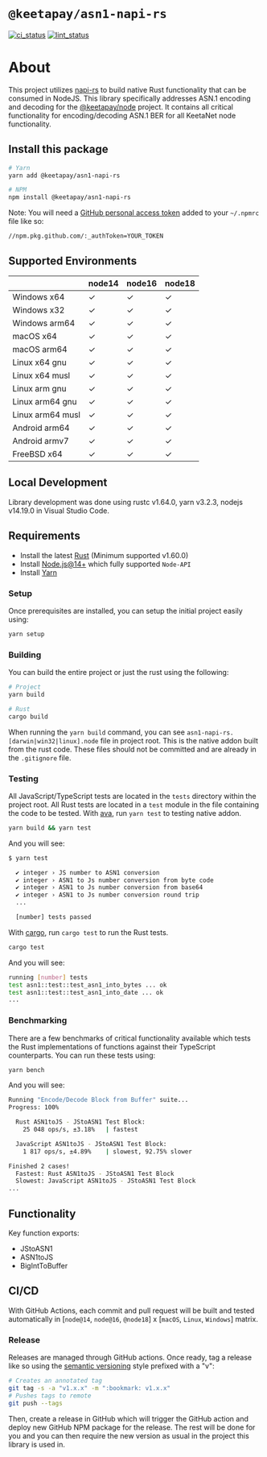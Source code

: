 # `@keetapay/asn1-napi-rs`

[ci_status]: https://github.com/KeetaPay/asn1-napi-rs/actions/workflows/CI.yml/badge.svg
[ci]: https://github.com/KeetaPay/asn1-napi-rs/actions/workflows/CI.yml
[lint_status]: https://github.com/KeetaPay/asn1-napi-rs/actions/workflows/lint.yml/badge.svg
[lint]: https://github.com/KeetaPay/asn1-napi-rs/actions/workflows/lint.yml

[![ci_status]][ci] [![lint_status]][lint]

# About

This project utilizes [napi-rs](https://github.com/napi-rs/napi-rs) to build native Rust functionality that can be consumed in NodeJS. This library specifically addresses ASN.1 encoding and decoding for the [@keetapay/node](https://github.com/KeetaPay/node) project. It contains all critical functionality for encoding/decoding ASN.1 BER for all KeetaNet node functionality.

## Install this package

```bash
# Yarn
yarn add @keetapay/asn1-napi-rs

# NPM
npm install @keetapay/asn1-napi-rs
```

Note: You will need a [GitHub personal access token](https://github.com/settings/tokens) added to your `~/.npmrc` file like so:

```
//npm.pkg.github.com/:_authToken=YOUR_TOKEN
```

## Supported Environments

|                  | node14 | node16 | node18 |
| ---------------- | ------ | ------ | ------ |
| Windows x64      | ✓      | ✓      | ✓      |
| Windows x32      | ✓      | ✓      | ✓      |
| Windows arm64    | ✓      | ✓      | ✓      |
| macOS x64        | ✓      | ✓      | ✓      |
| macOS arm64      | ✓      | ✓      | ✓      |
| Linux x64 gnu    | ✓      | ✓      | ✓      |
| Linux x64 musl   | ✓      | ✓      | ✓      |
| Linux arm gnu    | ✓      | ✓      | ✓      |
| Linux arm64 gnu  | ✓      | ✓      | ✓      |
| Linux arm64 musl | ✓      | ✓      | ✓      |
| Android arm64    | ✓      | ✓      | ✓      |
| Android armv7    | ✓      | ✓      | ✓      |
| FreeBSD x64      | ✓      | ✓      | ✓      |

## Local Development

Library development was done using rustc v1.64.0, yarn v3.2.3, nodejs v14.19.0 in Visual Studio Code.

## Requirements

- Install the latest [Rust](https://www.rust-lang.org/tools/install) (Minimum supported v1.60.0)
- Install [Node.js@14+](https://docs.npmjs.com/downloading-and-installing-node-js-and-npm) which fully supported `Node-API`
- Install [Yarn](https://classic.yarnpkg.com/lang/en/docs/install)

### Setup

Once prerequisites are installed, you can setup the initial project easily using:

```bash
yarn setup
```

### Building

You can build the entire project or just the rust using the following:

```bash
# Project
yarn build

# Rust
cargo build
```

When running the `yarn build` command, you can see `asn1-napi-rs.[darwin|win32|linux].node` file in project root. This is the native addon built from the rust code. These files should not be committed and are already in the `.gitignore` file.

### Testing

All JavaScript/TypeScript tests are located in the `tests` directory within the project root. All Rust tests are located in a `test` module in the file containing the code to be tested. With [ava](https://github.com/avajs/ava), run `yarn test` to testing native addon.

```bash
yarn build && yarn test
```

And you will see:

```bash
$ yarn test

  ✔ integer › JS number to ASN1 conversion
  ✔ integer › ASN1 to Js number conversion from byte code
  ✔ integer › ASN1 to Js number conversion from base64
  ✔ integer › ASN1 to Js number conversion round trip
  ...

  [number] tests passed
```

With [cargo](https://doc.rust-lang.org/cargo/commands/cargo-test.html), run `cargo test` to run the Rust tests.

```bash
cargo test
```

And you will see:

```bash
running [number] tests
test asn1::test::test_asn1_into_bytes ... ok
test asn1::test::test_asn1_into_date ... ok
...
```

### Benchmarking

There are a few benchmarks of critical functionality available which tests the Rust implementations of functions against their TypeScript counterparts. You can run these tests using:

```bash
yarn bench
```

And you will see:

```bash
Running "Encode/Decode Block from Buffer" suite...
Progress: 100%

  Rust ASN1toJS - JStoASN1 Test Block:
    25 048 ops/s, ±3.18%   | fastest

  JavaScript ASN1toJS - JStoASN1 Test Block:
    1 817 ops/s, ±4.89%    | slowest, 92.75% slower

Finished 2 cases!
  Fastest: Rust ASN1toJS - JStoASN1 Test Block
  Slowest: JavaScript ASN1toJS - JStoASN1 Test Block
...
```

## Functionality

Key function exports:

- JStoASN1
- ASN1toJS
- BigIntToBuffer

## CI/CD

With GitHub Actions, each commit and pull request will be built and tested automatically in [`node@14`, `node@16`, `@node18`] x [`macOS`, `Linux`, `Windows`] matrix.

### Release

Releases are managed through GitHub actions. Once ready, tag a release like so using the [semantic versioning](https://semver.org) style prefixed with a "v":

```bash
# Creates an annotated tag
git tag -s -a "v1.x.x" -m ":bookmark: v1.x.x"
# Pushes tags to remote
git push --tags
```

Then, create a release in GitHub which will trigger the GitHub action and deploy new GitHub NPM package for the release. The rest will be done for you and you can then require the new version as usual in the project this library is used in.
